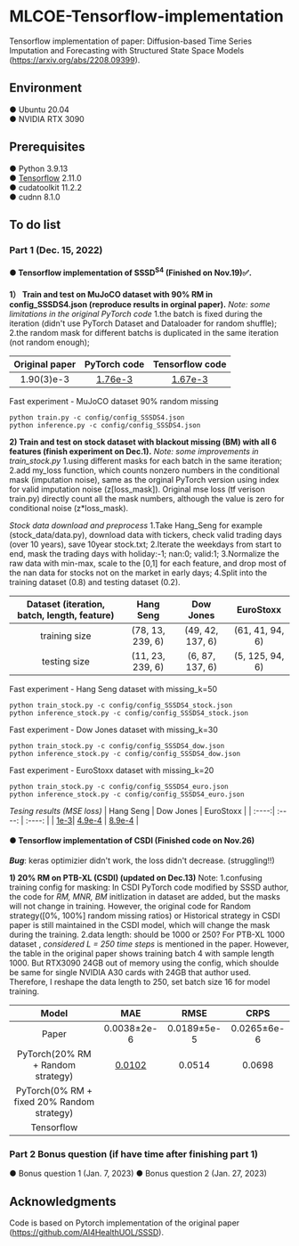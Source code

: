 # MLCOE-Tensorflow-implementation
Tensorflow implementation of paper: Diffusion-based Time Series Imputation and Forecasting with Structured State Space Models (https://arxiv.org/abs/2208.09399).  
## Environment
● Ubuntu 20.04  
● NVIDIA RTX 3090
## Prerequisites
● Python 3.9.13  
● [Tensorflow](https://www.tensorflow.org/install) 2.11.0  
● cudatoolkit 11.2.2  
● cudnn 8.1.0 

## To do list
### Part 1 (Dec. 15, 2022)  
#### ●  Tensorflow implementation of SSSD<sup>S4</sup> (Finished on Nov.19)&#x2705;.  
**1） Train and test on MuJoCO dataset with 90% RM in config_SSSDS4.json (reproduce results in orginal paper).** 
*Note: some limitations in the original PyTorch code*
1.the batch is fixed during the iteration (didn't use PyTorch Dataset and Dataloader for random shuffle);     
2.the random mask for different batchs is duplicated in the same iteration (not random enough);

| Original paper | PyTorch code | Tensorflow code |
| :----:| :----: | :----: |
| 1.90(3)e-3 | [1.76e-3](figures/test_pytorch.png) | [1.67e-3](figures/test_tf.png) |    


Fast experiment - MuJoCO dataset 90% random missing
```
python train.py -c config/config_SSSDS4.json
python inference.py -c config/config_SSSDS4.json
```

**2) Train and test on stock dataset with blackout missing (BM) with all 6 features (finish experiment on Dec.1).** 
*Note: some improvements in train_stock.py*
1.using different masks for each batch in the same iteration;
2.add my_loss function, which counts nonzero numbers in the conditional mask (imputation noise), same as the orginal PyTorch version using index for valid imputation noise (z[loss_mask]). Original mse loss (tf verison train.py) directly count all the mask numbers, although the value is zero for conditional noise (z*loss_mask).

*Stock data download and preprocess*
1.Take Hang_Seng for example (stock_data/data.py), download data with tickers, check valid trading days (over 10 years), save 10year stock.txt;
2.Iterate the weekdays from start to end, mask the trading days with holiday:-1; nan:0; valid:1; 
3.Normalize the raw data with min-max, scale to the [0,1] for each feature, and drop most of the nan data for stocks not on the market in early days;
4.Split into the training dataset (0.8) and testing dataset (0.2).

| Dataset (iteration, batch, length, feature)| Hang Seng | Dow Jones |  EuroStoxx |
| :----:| :----: | :----: |  :----: |
| training size | (78, 13, 239, 6) | (49, 42, 137, 6) | (61, 41, 94, 6) |    
| testing size| (11, 23, 239, 6) | (6, 87, 137, 6) | (5, 125, 94, 6) | 

Fast experiment - Hang Seng dataset with missing_k=50
```
python train_stock.py -c config/config_SSSDS4_stock.json
python inference_stock.py -c config/config_SSSDS4_stock.json
```
Fast experiment - Dow Jones dataset with missing_k=30
```
python train_stock.py -c config/config_SSSDS4_dow.json
python inference_stock.py -c config/config_SSSDS4_dow.json
```
Fast experiment - EuroStoxx dataset with missing_k=20
```
python train_stock.py -c config/config_SSSDS4_euro.json
python inference_stock.py -c config/config_SSSDS4_euro.json
```
*Tesing results (MSE loss)*
| Hang Seng | Dow Jones | EuroStoxx |
| :----:| :----: | :----: |
| [1e-3](figures/Hang_Seng_test.png)| [4.9e-4](figures/Dow_Jones_29_test.png) | [8.9e-4](figures/EuroStoxx_47_test.png) |    


#### ● Tensorflow implementation of CSDI   (Finished code on Nov.26)
***Bug***: keras optimizier didn't work, the loss didn't decrease. (struggling!!)    

**1) 20% RM on PTB-XL (CSDI) (updated on Dec.13)**
Note:
1.confusing training config for masking: In CSDI PyTorch code modified by SSSD author, the code for *RM, MNR, BM* initlization in dataset are added, but the masks will not change in training. However, the original code for Random strategy([0%, 100%] random missing ratios) or Historical strategy in CSDI paper is still maintained in the CSDI model, which will change the mask during the training. 
2.data length: should be 1000 or 250? For PTB-XL 1000 dataset , *considered L = 250 time steps* is mentioned in the paper. However, the table in the original paper shows training batch 4 with sample length 1000. But RTX3090 24GB out of memory using the config, which shoulde be same for single NVIDIA A30 cards with 24GB that author used. Therefore, I reshape the data length to 250, set batch size 16 for model training.

| Model | MAE | RMSE |  CRPS |
| :----:| :----: | :----: |  :----: |
| Paper| 0.0038±2e-6 | 0.0189±5e-5 | 0.0265±6e-6 |    
| PyTorch(20% RM + Random strategy)| [0.0102](figures/rm_0.2.png) | 0.0514 | 0.0698| 
| PyTorch(0% RM + fixed 20% Random strategy)|  | | | 
| Tensorflow|  | | | 

### Part 2 Bonus question  (if have time after finishing part 1)
● Bonus question 1 (Jan. 7, 2023)
● Bonus question 2 (Jan. 27, 2023)



## Acknowledgments 
Code is based on Pytorch implementation of the original paper (https://github.com/AI4HealthUOL/SSSD).
